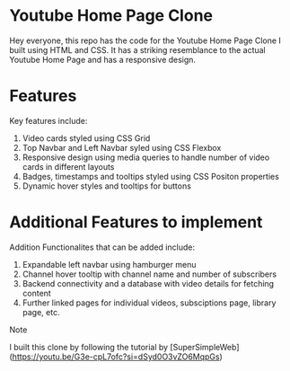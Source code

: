 # Youtube Home Page Clone

Hey everyone, this repo has the code for the Youtube Home Page Clone I built using HTML and CSS. It has a striking resemblance to the actual Youtube Home Page and has a responsive design.

# Features

Key features include:

1. Video cards styled using CSS Grid
2. Top Navbar and Left Navbar syled using CSS Flexbox
3. Responsive design using media queries to handle number of video cards in different layouts
4. Badges, timestamps and tooltips styled using CSS Positon properties
5. Dynamic hover styles and tooltips for buttons

# Additional Features to implement

Addition Functionalites that can be added include:

1. Expandable left navbar using hamburger menu
2. Channel hover tooltip with channel name and number of subscribers
3. Backend connectivity and a database with video details for fetching content
4. Further linked pages for individual videos, subsciptions page, library page, etc.

> [!NOTE]
> I built this clone by following the tutorial by [SuperSimpleWeb] (https://youtu.be/G3e-cpL7ofc?si=dSyd0O3vZO6MqpGs)
